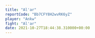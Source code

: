 ```yaml
---
title: "Al'ar"
reportCode: "Bb7CFY8H2wvRK6yZ"
player: "Ankw"
fight: "Al'ar"
date: 2021-10-27T18:44:38.310000+00:00
---
```

